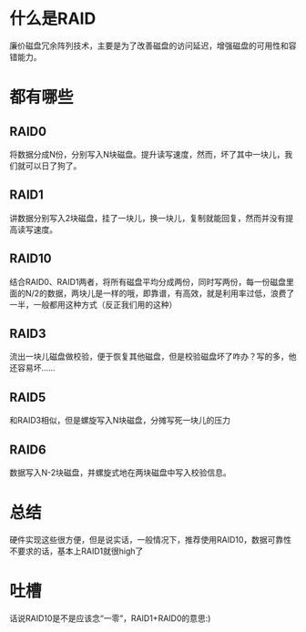 # 什么是RAID

廉价磁盘冗余阵列技术，主要是为了改善磁盘的访问延迟，增强磁盘的可用性和容错能力。

# 都有哪些

## RAID0

将数据分成N份，分别写入N块磁盘。提升读写速度，然而，坏了其中一块儿，我们就可以日了狗了。

## RAID1

讲数据分别写入2块磁盘，挂了一块儿，换一块儿，复制就能回复，然而并没有提高读写速度。

## RAID10

结合RAID0、RAID1两者，将所有磁盘平均分成两份，同时写两份，每一份磁盘里面的N/2的数据，两块儿是一样的哦，即靠谱，有高效，就是利用率过低，浪费了一半，一般都用这种方式（反正我们用的这种）

## RAID3

流出一块儿磁盘做校验，便于恢复其他磁盘，但是校验磁盘坏了咋办？写的多，他还容易坏……

## RAID5

和RAID3相似，但是螺旋写入N块磁盘，分摊写死一块儿的压力

## RAID6

数据写入N-2块磁盘，并螺旋式地在两块磁盘中写入校验信息。

# 总结

硬件实现这些很方便，但是说实话，一般情况下，推荐使用RAID10，数据可靠性不要求的话，基本上RAID1就很high了

# 吐槽

话说RAID10是不是应该念“一零”，RAID1+RAID0的意思:)
